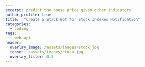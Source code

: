 ```yaml
---
excerpt: predict the house price given other indicators
author_profile: true
title:  "Create a Stack Bot for Stock Indexes Notification"
categories:
  - coding
tags:
  - web api
header:
  overlay_image: /assets/images/stock.jpg
  teaser: /assets/images/stock.jpg
  overlay_filter: 0.5
---
```

